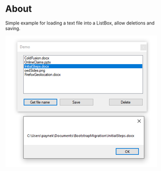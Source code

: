 ﻿# About

Simple example for loading a text file into a ListBox, allow deletions and saving.


![img](assets/figure1.png)